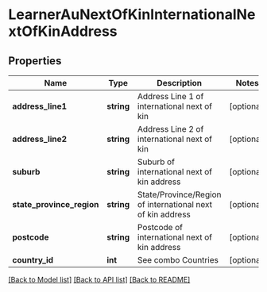 # LearnerAuNextOfKinInternationalNextOfKinAddress

## Properties
Name | Type | Description | Notes
------------ | ------------- | ------------- | -------------
**address_line1** | **string** | Address Line 1 of international next of kin | [optional] 
**address_line2** | **string** | Address Line 2 of international next of kin | [optional] 
**suburb** | **string** | Suburb of international next of kin address | [optional] 
**state_province_region** | **string** | State/Province/Region of international next of kin address | [optional] 
**postcode** | **string** | Postcode of international next of kin address | [optional] 
**country_id** | **int** | See combo Countries | [optional] 

[[Back to Model list]](../../README.md#documentation-for-models) [[Back to API list]](../../README.md#documentation-for-api-endpoints) [[Back to README]](../../README.md)

